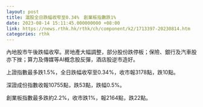 ```yaml
---
layout: post
title: 滬股全日跌幅收窄至0.34%　創業板指數跌1%
date: 2023-08-14 15:11:45.000000000 +08:00
link: https://news.rthk.hk/rthk/ch/component/k2/1713397-20230814.htm
categories: rthk
---
```


內地股市午後跌幅收窄。房地產大幅調整，部分股份跌停板；保險、銀行及汽車股亦下挫；算力及傳媒等AI概念股反彈，酒店股逆市造好。

上證指數最多跌1.5%，全日跌幅收窄至0.34%，收市報3178點，跌10點。

深證成份指數收報10755點，跌53點，跌幅0.5%。

創業板指數最多跌約2.2%，收市跌1%，報2164點，跌22點。
